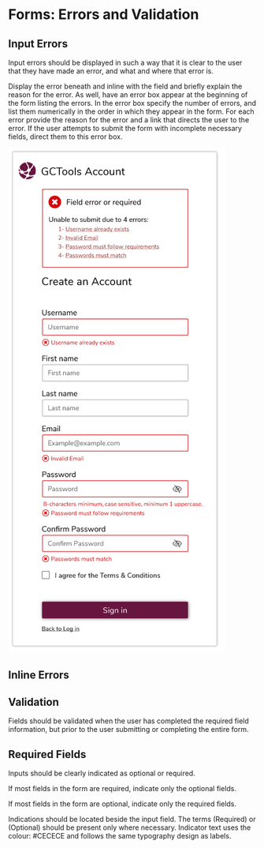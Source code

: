 # Forms: Errors and Validation

## Input Errors

Input errors should be displayed in such a way that it is clear to the user that they have made an error, and what and where that error is.

Display the error beneath and inline with the field and briefly explain the reason for the error. As well, have an error box appear at the beginning of the form listing the errors. In the error box specify the number of errors, and list them numerically in the order in which they appear in the form. For each error provide the reason for the error and a link that directs the user to the error. If the user attempts to submit the form with incomplete necessary fields, direct them to this error box.

![](.gitbook/assets/register-inline-errors%20%281%29.png)

## Inline Errors

## Validation

Fields should be validated when the user has completed the required field information, but prior to the user submitting or completing the entire form.

## Required Fields

Inputs should be clearly indicated as optional or required.

If most fields in the form are required, indicate only the optional fields.

If most fields in the form are optional, indicate only the required fields.

Indications should be located beside the input field. The terms \(Required\) or \(Optional\) should be present only where necessary. Indicator text uses the colour: \#CECECE and follows the same typography design as labels.


